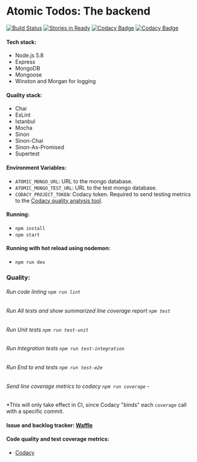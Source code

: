 # Atomic Todos: The backend

[![Build Status](https://snap-ci.com/othman853/atomic-todos-backend/branch/master/build_image)](https://snap-ci.com/othman853/atomic-todos-backend/branch/master)
[![Stories in Ready](https://badge.waffle.io/othman853/atomic-todos-backend.svg?label=ready&title=Ready)](http://waffle.io/othman853/atomic-todos-backend)
[![Codacy Badge](https://api.codacy.com/project/badge/Grade/0e136a491a234501a1e243c9cf9009da)](https://www.codacy.com/app/anuar-yasser/atomic-todos-backend?utm_source=github.com&amp;utm_medium=referral&amp;utm_content=othman853/atomic-todos-backend&amp;utm_campaign=Badge_Grade)
[![Codacy Badge](https://api.codacy.com/project/badge/Coverage/0e136a491a234501a1e243c9cf9009da)](https://www.codacy.com/app/anuar-yasser/atomic-todos-backend?utm_source=github.com&amp;utm_medium=referral&amp;utm_content=othman853/atomic-todos-backend&amp;utm_campaign=Badge_Coverage)

#### Tech stack:
- Node.js 5.8
- Express
- MongoDB
- Mongoose
- Winston and Morgan for logging

#### Quality stack:
- Chai
- EsLint
- Istanbul
- Mocha
- Sinon
- Sinon-Chai
- Sinon-As-Promised
- Supertest

#### Environment Variables:
- `ATOMIC_MONGO_URL`: URL to the mongo database.
- `ATOMIC_MONGO_TEST_URL`: URL to the test mongo database.
- `CODACY_PROJECT_TOKEN`: Codacy token. Required to send testing metrics to the [Codacy quality analysis tool](https://www.codacy.com/app/anuar-yasser/atomic-todos-backend).

#### Running:
 - `npm install`
 - `npm start`

#### Running with hot reload using nodemon:
- `npm run dev`

### Quality:
###### Run code linting `npm run lint`
###### Run All tests and show summarized line coverage report `npm test`
###### Run Unit tests `npm run test-unit`
###### Run Integration tests `npm run test-integration`
###### Run End to end tests `npm run test-e2e`
###### Send line coverage metrics to codacy `npm run coverage` -
*This will only take effect in CI, since Codacy "binds" each `coverage` call with a specific commit.

#### Issue and backlog tracker: [Waffle](https://waffle.io/othman853/atomic-todos-backend)


#### Code quality and test coverage metrics:
- [Codacy](https://www.codacy.com/app/anuar-yasser/atomic-todos-backend)
